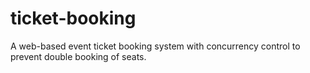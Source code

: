 # ticket-booking
A web-based event ticket booking system with concurrency control to prevent double booking of seats.
